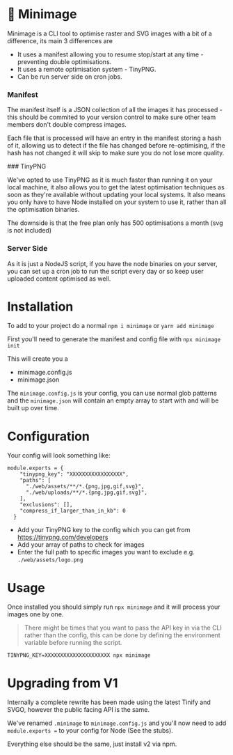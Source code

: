 # 📸 Minimage

Minimage is a CLI tool to optimise raster and SVG images with a bit of a difference, its main 3 differences are

- It uses a manifest allowing you to resume stop/start at any time - preventing double optimisations.
- It uses a remote optimisation system - TinyPNG.
- Can be run server side on cron jobs.

### Manifest

The manifest itself is a JSON collection of all the images it has processed - this should be commited to your version control to make sure other team members don't double compress images.

Each file that is processed will have an entry in the manifest storing a hash of it, allowing us to detect if the file has changed before re-optimising, if the hash has not changed it will skip to make sure you do not lose more quality.

### TinyPNG

We've opted to use TinyPNG as it is much faster than running it on your local machine, it also allows you to get the latest optimisation techniques as soon as they're available without updating your local systems. It also means you only have to have Node installed on your system to use it, rather than all the optimisation binaries.

The downside is that the free plan only has 500 optimisations a month (svg is not included)

### Server Side

As it is just a NodeJS script, if you have the node binaries on your server, you can set up a cron job to run the script every day or so keep user uploaded content optimised as well.

# Installation

To add to your project do a normal `npm i minimage` or `yarn add minimage`

First you'll need to generate the manifest and config file with `npx minimage init`

This will create you a
- minimage.config.js
- minimage.json

The `minimage.config.js` is your config, you can use normal glob patterns and the `minimage.json` will contain an empty array to start with and will be built up over time.

# Configuration

Your config will look something like:

```
module.exports = {
    "tinypng_key": "XXXXXXXXXXXXXXXXX",
    "paths": [
      "./web/assets/**/*.{png,jpg,gif,svg}",
      "./web/uploads/**/*.{png,jpg,gif,svg}",
    ],
    "exclusions": [],
    "compress_if_larger_than_in_kb": 0
  }
```
- Add your TinyPNG key to the config which you can get from https://tinypng.com/developers
- Add your array of paths to check for images
- Enter the full path to specific images you want to exclude e.g. `./web/assets/logo.png`

# Usage

Once installed you should simply run `npx minimage` and it will process your images one by one.

> There might be times that you want to pass the API key in via the CLI rather than the config, this can be done by defining the environment variable before running the script.

```
TINYPNG_KEY=XXXXXXXXXXXXXXXXXXXXX npx minimage
```

# Upgrading from V1

Internally a complete rewrite has been made using the latest Tinify and SVGO, however the public facing API is the same.

We've renamed `.minimage` to `minimage.config.js` and you'll now need to add `module.exports =` to your config for Node (See the stubs).

Everything else should be the same, just install v2 via npm.

